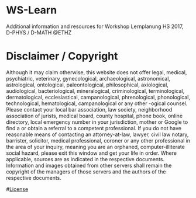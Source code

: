 # WS-Learn
Additional information and resources for Workshop Lernplanung HS 2017, D-PHYS / D-MATH @ETHZ

# Disclaimer / Copyright
Although it may claim otherwise, this website does not offer legal, medical, psychiatric, veterinary, gynecological, archaeological, astronomical, astrological, ontological, paleontological, philosophical, axiological, audiological, bacteriological, mineralogical, criminological, terminological, dermatological, ecclesiastical, campanological, phrenological, phonological, technological, hematological, campanological or any other -ogical counsel.
Please contact your local bar association, law society, neighborhood association of jurists, medical board, county hospital, phone book, online directory, local emergency number in your jurisdiction, mother or Google to find a or obtain a referral to a competent professional. If you do not have reasonable means of contacting an attorney-at-law, lawyer, civil law notary, barrister, solicitor, medical professional, coroner or any other professional in the area of your inquiry, meaning you are an orphaned, computer-illiterate social hazard, please exit this window and get your life in order.
Where applicable, sources are as indicated in the respective documents. Information and images obtained from other servers shall remain the copyright of the managers of those servers and the authors of the respective documents. 

#[License](LICENSE)

